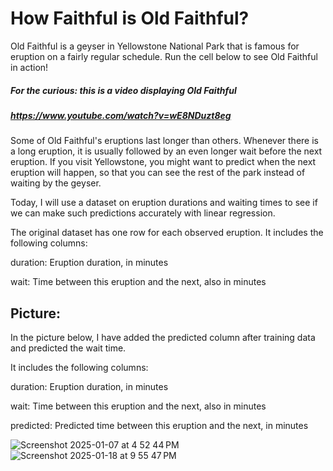 # How Faithful is Old Faithful?

Old Faithful is a geyser in Yellowstone National Park that is famous for eruption on a fairly regular schedule. Run the cell below to see Old Faithful in action!

##### For the curious: this is a video displaying Old Faithful
##### https://www.youtube.com/watch?v=wE8NDuzt8eg

Some of Old Faithful's eruptions last longer than others. Whenever there is a long eruption, it is usually followed by an even longer wait before the next eruption. If you visit Yellowstone, you might want to predict when the next eruption will happen, so that you can see the rest of the park instead of waiting by the geyser.

Today, I will use a dataset on eruption durations and waiting times to see if we can make such predictions accurately with linear regression.

The original dataset has one row for each observed eruption. It includes the following columns:

duration: Eruption duration, in minutes

wait: Time between this eruption and the next, also in minutes


## Picture: 

In the picture below, I have added the predicted column after training data and predicted the wait time. 

It includes the following columns: 

duration: Eruption duration, in minutes

wait: Time between this eruption and the next, also in minutes

predicted: Predicted time between this eruption and the next, in minutes

![Screenshot 2025-01-07 at 4 52 44 PM](https://github.com/user-attachments/assets/54338854-7549-46f3-a319-acf6a3882776)
![Screenshot 2025-01-18 at 9 55 47 PM](https://github.com/user-attachments/assets/d942323f-361c-458d-b286-0396065e8741)
